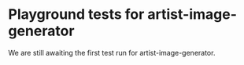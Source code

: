 # Playground tests for artist-image-generator
We are still awaiting the first test run for artist-image-generator.
